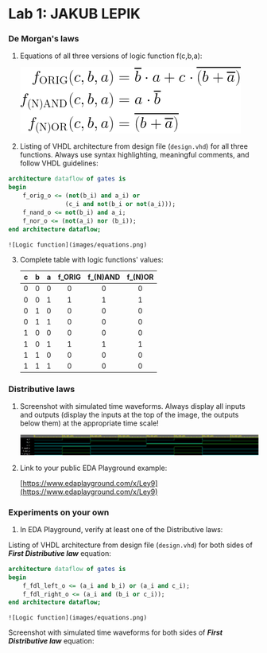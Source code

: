 # Lab 1: JAKUB LEPIK

### De Morgan's laws

1. Equations of all three versions of logic function f(c,b,a):

	![Logic function](images/equations.png)

2. Listing of VHDL architecture from design file (`design.vhd`) for all three functions. Always use syntax highlighting, meaningful comments, and follow VHDL guidelines:

```vhdl
architecture dataflow of gates is
begin
    f_orig_o <= (not(b_i) and a_i) or
                (c_i and not(b_i or not(a_i)));
    f_nand_o <= not(b_i) and a_i;
    f_nor_o <= (not(a_i) nor (b_i));
end architecture dataflow;
```
	![Logic function](images/equations.png)
3. Complete table with logic functions' values:

   | **c** | **b** |**a** | **f_ORIG** | **f_(N)AND** | **f_(N)OR** |
   | :-: | :-: | :-: | :-: | :-: | :-: |
   | 0 | 0 | 0 | 0 | 0 | 0 |
   | 0 | 0 | 1 | 1 | 1 | 1 |
   | 0 | 1 | 0 | 0 | 0 | 0 |
   | 0 | 1 | 1 | 0 | 0 | 0 |
   | 1 | 0 | 0 | 0 | 0 | 0 |
   | 1 | 0 | 1 | 1 | 1 | 1 |
   | 1 | 1 | 0 | 0 | 0 | 0 |
   | 1 | 1 | 1 | 0 | 0 | 0 |

### Distributive laws

1. Screenshot with simulated time waveforms. Always display all inputs and outputs (display the inputs at the top of the image, the outputs below them) at the appropriate time scale!

   ![figure - equations](images/figure_equations.png)

3. Link to your public EDA Playground example:

   [https://www.edaplayground.com/x/Ley9](https://www.edaplayground.com/x/Ley9)
   
### Experiments on your own

1. In EDA Playground, verify at least one of the Distributive laws:

Listing of VHDL architecture from design file (`design.vhd`) for both sides of ***First Distributive law*** equation:

```vhdl
architecture dataflow of gates is
begin
    f_fdl_left_o <= (a_i and b_i) or (a_i and c_i);
    f_fdl_right_o <= (a_i and (b_i or c_i));
end architecture dataflow;
```

	![Logic function](images/equations.png)
Screenshot with simulated time waveforms for both sides of ***First Distributive law*** equation:
